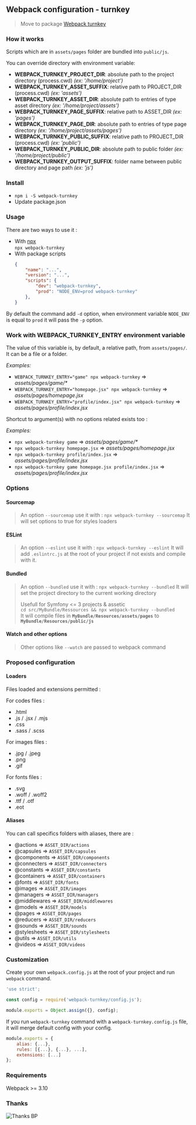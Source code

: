 ## Webpack configuration - turnkey

> Move to package [Webpack turnkey](https://www.npmjs.com/package/webpack-turnkey)

### How it works

Scripts which are in `assets/pages` folder are bundled into `public/js`.

You can override directory with environment variable:

- **WEBPACK_TURNKEY_PROJECT_DIR**: absolute path to the project directory (process.cwd) _(ex: '/home/project')_
- **WEBPACK_TURNKEY_ASSET_SUFFIX**: relative path to PROJECT_DIR (process.cwd) _(ex: 'assets')_
- **WEBPACK_TURNKEY_ASSET_DIR**: absolute path to entries of type asset directory _(ex: '/home/project/assets')_
- **WEBPACK_TURNKEY_PAGE_SUFFIX**: relative path to ASSET_DIR _(ex: 'pages')_
- **WEBPACK_TURNKEY_PAGE_DIR**: absolute path to entries of type page directory _(ex: '/home/project/assets/pages')_
- **WEBPACK_TURNKEY_PUBLIC_SUFFIX**: relative path to PROJECT_DIR (process.cwd) _(ex: 'public')_
- **WEBPACK_TURNKEY_PUBLIC_DIR**: absolute path to public folder _(ex: '/home/project/public')_
- **WEBPACK_TURNKEY_OUTPUT_SUFFIX**: folder name between public directory and page path _(ex: 'js')_

### Install

- `npm i -S webpack-turnkey`
- Update package.json

### Usage

There are two ways to use it :

- With [npx](https://www.npmjs.com/package/npx)  
    `npx webpack-turnkey`
- With package scripts
    ```json
    {
        "name": "...",
        "version": "...",
        "scripts": {
            "dev": "webpack-turnkey",
            "prod": "NODE_ENV=prod webpack-turnkey"
        },
    }
    ```

By default the command add `-d` option, when environment variable `NODE_ENV` is equal to `prod` it will pass the `-p` option.

### Work with WEBPACK_TURNKEY_ENTRY environment variable

The value of this variable is, by default, a relative path, from `assets/pages/`.
It can be a file or a folder.

*Examples:*

- `WEBPACK_TURNKEY_ENTRY="game" npx webpack-turnkey` => _assets/pages/game/*_
- `WEBPACK_TURNKEY_ENTRY="homepage.jsx" npx webpack-turnkey` => _assets/pages/homepage.jsx_
- `WEBPACK_TURNKEY_ENTRY="profile/index.jsx" npx webpack-turnkey` => _assets/pages/profile/index.jsx_

Shortcut to argument(s) with no options related exists too :

*Examples:*

- `npx webpack-turnkey game` => _assets/pages/game/*_
- `npx webpack-turnkey homepage.jsx` => _assets/pages/homepage.jsx_
- `npx webpack-turnkey profile/index.jsx` => _assets/pages/profile/index.jsx_
- `npx webpack-turnkey game homepage.jsx profile/index.jsx` => _assets/pages/profile/index.jsx_

### Options

#### Sourcemap

> An option `--sourcemap` use it with : `npx webpack-turnkey --sourcemap`
> It will set options to true for styles loaders

#### ESLint

> An option `--eslint` use it with : `npx webpack-turnkey --eslint`
> It will add `.eslintrc.js` at the root of your project if not exists and compile with it.

#### Bundled

> An option `--bundled` use it with : `npx webpack-turnkey --bundled`
> It will set the project directory to the current working directory
> 
> Usefull for Symfony <= 3 projects & assetic  
> `cd src/MyBundle/Ressources && npx webpack-turnkey --bundled`  
> It will compile files in **`MyBundle/Resources/assets/pages`** to **`MyBundle/Resources/public/js`**

#### Watch and other options

> Other options like `--watch` are passed to webpack command

### Proposed configuration

#### Loaders

Files loaded and extensions permitted :

For codes files :

- .html
- .js / .jsx / .mjs
- .css
- .sass / .scss

For images files :

- .jpg / .jpeg
- .png
- .gif

For fonts files :

- .svg
- .woff / .woff2
- .ttf / .otf
- .eot

#### Aliases

You can call specifics folders with aliases, there are :

- @actions => `ASSET_DIR/actions`
- @capsules => `ASSET_DIR/capsules`
- @components => `ASSET_DIR/components`
- @connecters => `ASSET_DIR/connecters`
- @constants => `ASSET_DIR/constants`
- @containers => `ASSET_DIR/containers`
- @fonts => `ASSET_DIR/fonts`
- @images => `ASSET_DIR/images`
- @managers => `ASSET_DIR/managers`
- @middlewares => `ASSET_DIR/middlewares`
- @models => `ASSET_DIR/models`
- @pages => `ASSET_DIR/pages`
- @reducers => `ASSET_DIR/reducers`
- @sounds => `ASSET_DIR/sounds`
- @stylesheets => `ASSET_DIR/stylesheets`
- @utils => `ASSET_DIR/utils`
- @videos => `ASSET_DIR/videos`

### Customization

Create your own `webpack.config.js` at the root of your project and run `webpack` command.

```javascript
'use strict';

const config = require('webpack-turnkey/config.js');

module.exports = Object.assign({}, config);
```

If you run `webpack-turnkey` command with a `webpack-turnkey.config.js` file, it will merge default config with your config.

```javascript
module.exports = {
    alias: {...},
    rules: [{...}, {...}, ...],
    extensions: [...]
};
```

### Requirements

Webpack >= 3.10

### Thanks

![Thanks BP](https://media1.giphy.com/media/yoJC2El7xJkYCadlWE/giphy.gif)